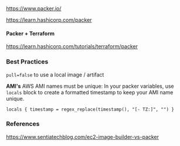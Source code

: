 https://www.packer.io/

https://learn.hashicorp.com/packer



#### Packer + Terraform
https://learn.hashicorp.com/tutorials/terraform/packer


### Best Practices

`pull=false` to use a local image / artifact 

**AMI's**
AWS AMI names must be unique: In your packer variables,
use `locals` block to create a formatted timestamp to keep your AMI name unique.

```
locals { timestamp = regex_replace(timestamp(), "[- TZ:]", "") }
```


### References

https://www.sentiatechblog.com/ec2-image-builder-vs-packer
